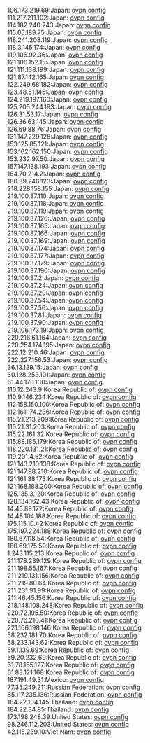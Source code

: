 106.173.219.69:Japan: [ovpn config](vpn/106_173_219_69.ovpn)  
111.217.211.102:Japan: [ovpn config](vpn/111_217_211_102.ovpn)  
114.182.240.243:Japan: [ovpn config](vpn/114_182_240_243.ovpn)  
115.65.189.75:Japan: [ovpn config](vpn/115_65_189_75.ovpn)  
118.241.208.119:Japan: [ovpn config](vpn/118_241_208_119.ovpn)  
118.3.145.174:Japan: [ovpn config](vpn/118_3_145_174.ovpn)  
119.106.92.36:Japan: [ovpn config](vpn/119_106_92_36.ovpn)  
121.106.152.15:Japan: [ovpn config](vpn/121_106_152_15.ovpn)  
121.111.138.199:Japan: [ovpn config](vpn/121_111_138_199.ovpn)  
121.87.142.165:Japan: [ovpn config](vpn/121_87_142_165.ovpn)  
122.249.68.182:Japan: [ovpn config](vpn/122_249_68_182.ovpn)  
123.48.51.145:Japan: [ovpn config](vpn/123_48_51_145.ovpn)  
124.219.197.160:Japan: [ovpn config](vpn/124_219_197_160.ovpn)  
125.205.244.193:Japan: [ovpn config](vpn/125_205_244_193.ovpn)  
126.31.53.17:Japan: [ovpn config](vpn/126_31_53_17.ovpn)  
126.36.63.145:Japan: [ovpn config](vpn/126_36_63_145.ovpn)  
126.69.88.76:Japan: [ovpn config](vpn/126_69_88_76.ovpn)  
131.147.229.128:Japan: [ovpn config](vpn/131_147_229_128.ovpn)  
153.125.85.121:Japan: [ovpn config](vpn/153_125_85_121.ovpn)  
153.162.162.150:Japan: [ovpn config](vpn/153_162_162_150.ovpn)  
153.232.97.50:Japan: [ovpn config](vpn/153_232_97_50.ovpn)  
157.147.138.193:Japan: [ovpn config](vpn/157_147_138_193.ovpn)  
164.70.214.2:Japan: [ovpn config](vpn/164_70_214_2.ovpn)  
180.39.246.123:Japan: [ovpn config](vpn/180_39_246_123.ovpn)  
218.228.158.155:Japan: [ovpn config](vpn/218_228_158_155.ovpn)  
219.100.37.110:Japan: [ovpn config](vpn/219_100_37_110.ovpn)  
219.100.37.118:Japan: [ovpn config](vpn/219_100_37_118.ovpn)  
219.100.37.119:Japan: [ovpn config](vpn/219_100_37_119.ovpn)  
219.100.37.126:Japan: [ovpn config](vpn/219_100_37_126.ovpn)  
219.100.37.165:Japan: [ovpn config](vpn/219_100_37_165.ovpn)  
219.100.37.166:Japan: [ovpn config](vpn/219_100_37_166.ovpn)  
219.100.37.169:Japan: [ovpn config](vpn/219_100_37_169.ovpn)  
219.100.37.174:Japan: [ovpn config](vpn/219_100_37_174.ovpn)  
219.100.37.177:Japan: [ovpn config](vpn/219_100_37_177.ovpn)  
219.100.37.179:Japan: [ovpn config](vpn/219_100_37_179.ovpn)  
219.100.37.190:Japan: [ovpn config](vpn/219_100_37_190.ovpn)  
219.100.37.2:Japan: [ovpn config](vpn/219_100_37_2.ovpn)  
219.100.37.24:Japan: [ovpn config](vpn/219_100_37_24.ovpn)  
219.100.37.29:Japan: [ovpn config](vpn/219_100_37_29.ovpn)  
219.100.37.54:Japan: [ovpn config](vpn/219_100_37_54.ovpn)  
219.100.37.56:Japan: [ovpn config](vpn/219_100_37_56.ovpn)  
219.100.37.81:Japan: [ovpn config](vpn/219_100_37_81.ovpn)  
219.100.37.90:Japan: [ovpn config](vpn/219_100_37_90.ovpn)  
219.106.173.19:Japan: [ovpn config](vpn/219_106_173_19.ovpn)  
220.216.61.164:Japan: [ovpn config](vpn/220_216_61_164.ovpn)  
220.254.174.195:Japan: [ovpn config](vpn/220_254_174_195.ovpn)  
222.12.210.46:Japan: [ovpn config](vpn/222_12_210_46.ovpn)  
222.227.156.53:Japan: [ovpn config](vpn/222_227_156_53.ovpn)  
36.13.129.15:Japan: [ovpn config](vpn/36_13_129_15.ovpn)  
60.128.253.101:Japan: [ovpn config](vpn/60_128_253_101.ovpn)  
61.44.170.130:Japan: [ovpn config](vpn/61_44_170_130.ovpn)  
110.12.243.9:Korea Republic of: [ovpn config](vpn/110_12_243_9.ovpn)  
110.9.146.234:Korea Republic of: [ovpn config](vpn/110_9_146_234.ovpn)  
112.158.150.100:Korea Republic of: [ovpn config](vpn/112_158_150_100.ovpn)  
112.161.174.236:Korea Republic of: [ovpn config](vpn/112_161_174_236.ovpn)  
115.21.213.209:Korea Republic of: [ovpn config](vpn/115_21_213_209.ovpn)  
115.21.31.203:Korea Republic of: [ovpn config](vpn/115_21_31_203.ovpn)  
115.22.161.32:Korea Republic of: [ovpn config](vpn/115_22_161_32.ovpn)  
115.88.185.179:Korea Republic of: [ovpn config](vpn/115_88_185_179.ovpn)  
118.220.131.21:Korea Republic of: [ovpn config](vpn/118_220_131_21.ovpn)  
119.201.4.52:Korea Republic of: [ovpn config](vpn/119_201_4_52.ovpn)  
121.143.210.138:Korea Republic of: [ovpn config](vpn/121_143_210_138.ovpn)  
121.147.98.210:Korea Republic of: [ovpn config](vpn/121_147_98_210.ovpn)  
121.161.38.173:Korea Republic of: [ovpn config](vpn/121_161_38_173.ovpn)  
121.168.188.200:Korea Republic of: [ovpn config](vpn/121_168_188_200.ovpn)  
125.135.3.120:Korea Republic of: [ovpn config](vpn/125_135_3_120.ovpn)  
128.134.162.43:Korea Republic of: [ovpn config](vpn/128_134_162_43.ovpn)  
14.45.89.172:Korea Republic of: [ovpn config](vpn/14_45_89_172.ovpn)  
14.48.104.188:Korea Republic of: [ovpn config](vpn/14_48_104_188.ovpn)  
175.115.10.42:Korea Republic of: [ovpn config](vpn/175_115_10_42.ovpn)  
175.197.224.188:Korea Republic of: [ovpn config](vpn/175_197_224_188.ovpn)  
180.67.118.54:Korea Republic of: [ovpn config](vpn/180_67_118_54.ovpn)  
180.69.175.59:Korea Republic of: [ovpn config](vpn/180_69_175_59.ovpn)  
1.243.115.213:Korea Republic of: [ovpn config](vpn/1_243_115_213.ovpn)  
211.178.239.129:Korea Republic of: [ovpn config](vpn/211_178_239_129.ovpn)  
211.198.55.167:Korea Republic of: [ovpn config](vpn/211_198_55_167.ovpn)  
211.219.131.156:Korea Republic of: [ovpn config](vpn/211_219_131_156.ovpn)  
211.219.80.64:Korea Republic of: [ovpn config](vpn/211_219_80_64.ovpn)  
211.231.91.99:Korea Republic of: [ovpn config](vpn/211_231_91_99.ovpn)  
211.46.45.156:Korea Republic of: [ovpn config](vpn/211_46_45_156.ovpn)  
218.148.108.248:Korea Republic of: [ovpn config](vpn/218_148_108_248.ovpn)  
220.72.195.50:Korea Republic of: [ovpn config](vpn/220_72_195_50.ovpn)  
220.76.210.41:Korea Republic of: [ovpn config](vpn/220_76_210_41.ovpn)  
221.166.198.146:Korea Republic of: [ovpn config](vpn/221_166_198_146.ovpn)  
58.232.181.70:Korea Republic of: [ovpn config](vpn/58_232_181_70.ovpn)  
58.233.143.62:Korea Republic of: [ovpn config](vpn/58_233_143_62.ovpn)  
59.1.139.69:Korea Republic of: [ovpn config](vpn/59_1_139_69.ovpn)  
59.20.232.69:Korea Republic of: [ovpn config](vpn/59_20_232_69.ovpn)  
61.78.165.127:Korea Republic of: [ovpn config](vpn/61_78_165_127.ovpn)  
61.83.121.168:Korea Republic of: [ovpn config](vpn/61_83_121_168.ovpn)  
187.191.49.31:Mexico: [ovpn config](vpn/187_191_49_31.ovpn)  
77.35.249.211:Russian Federation: [ovpn config](vpn/77_35_249_211.ovpn)  
85.117.235.136:Russian Federation: [ovpn config](vpn/85_117_235_136.ovpn)  
184.22.104.145:Thailand: [ovpn config](vpn/184_22_104_145.ovpn)  
184.22.34.85:Thailand: [ovpn config](vpn/184_22_34_85.ovpn)  
173.198.248.39:United States: [ovpn config](vpn/173_198_248_39.ovpn)  
98.246.112.203:United States: [ovpn config](vpn/98_246_112_203.ovpn)  
42.115.239.10:Viet Nam: [ovpn config](vpn/42_115_239_10.ovpn)  
